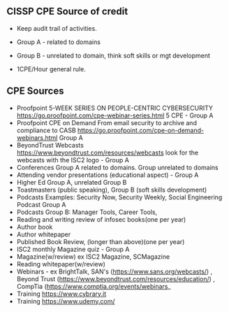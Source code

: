 ## CISSP CPE Source of credit

* Keep audit trail of activities.

* Group A - related to domains
* Group B - unrelated to domain, think soft skills or mgt development
* 1CPE/Hour general rule.

## CPE Sources
* Proofpoint 5-WEEK SERIES ON PEOPLE-CENTRIC CYBERSECURITY https://go.proofpoint.com/cpe-webinar-series.html 5 CPE - Group A 
* Proofpoint CPE on Demand From email security to archive and compliance to CASB https://go.proofpoint.com/cpe-on-demand-webinars.html  Group A
* BeyondTrust Webcasts https://www.beyondtrust.com/resources/webcasts  look for the webcasts with the ISC2 logo - Group A
* Conferences Group A related to domains.  Group unrelated to domains
* Attending vendor presentations (educational aspect) - Group A
* Higher Ed Group A, unrelated Group B
* Toastmasters (public speaking), Group B (soft skills development)
* Podcasts Examples: Security Now, Security Weekly, Social Engineering Podcast Group A
* Podcasts Group B: Manager Tools, Career Tools, 
* Reading and writing review of infosec books(one per year)
* Author book
* Author whitepaper
* Published Book Review, (longer than above)(one per year)
* ISC2 monthly Magazine quiz - Group A
* Magazine(w/review) ex ISC2 Magazine, SCMagazine
* Reading whitepaper(w/review)
* Webinars - ex BrightTalk, SAN's (https://www.sans.org/webcasts/) , Beyond Trust (https://www.beyondtrust.com/resources/education/) , CompTia (https://www.comptia.org/events/webinars_
* Training https://www.cybrary.it
* Training https://www.udemy.com/
